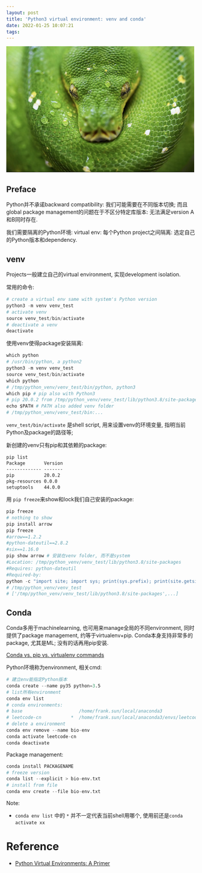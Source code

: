 ```yaml
---
layout: post
title: 'Python3 virtual environment: venv and conda'
date: 2022-01-25 10:07:21
tags:
---
```


<img src="https://raw.githubusercontent.com/eliteGoblin/images/master/blog/img/picgo/20220318120901.png" alt="20220318120901" style="width:500px"/>

## Preface

Python并不承诺backward compatibility: 我们可能需要在不同版本切换; 而且global package management的问题在于不区分特定库版本: 无法满足version A和B同时存在. 

我们需要隔离的Python环境: virtual env: 每个Python project之间隔离: 选定自己的Python版本和dependency.

<!-- more -->

## venv

Projects一般建立自己的virtual environment, 实现development isolation.

常用的命令: 

```s
# create a virtual env same with system's Python version
python3 -m venv venv_test
# activate venv
source venv_test/bin/activate
# deactivate a venv
deactivate
```

使用venv使得package安装隔离: 

```s
which python
# /usr/bin/python, a python2
python3 -m venv venv_test
source venv_test/bin/activate
which python
# /tmp/python_venv/venv_test/bin/python, python3
which pip # pip also with Python3
# pip 20.0.2 from /tmp/python_venv/venv_test/lib/python3.8/site-packages/pip (python 3.8)
echo $PATH # PATH also added venv folder
# /tmp/python_venv/venv_test/bin:...
```

`venv_test/bin/activate` 是shell script, 用来设置venv的环境变量, 指明当前Python及package的路径等;

新创建的venv只有pip和其依赖的package: 

```
pip list  
Package       Version
------------- -------
pip           20.0.2 
pkg-resources 0.0.0  
setuptools    44.0.0 
```

用 `pip freeze`来show和lock我们自己安装的package: 

```s
pip freeze
# nothing to show
pip install arrow
pip freeze
#arrow==1.2.2
#python-dateutil==2.8.2
#six==1.16.0
pip show arrow # 安装在venv folder, 而不是system
#Location: /tmp/python_venv/venv_test/lib/python3.8/site-packages
#Requires: python-dateutil
#Required-by: 
python -c "import site; import sys; print(sys.prefix); print(site.getsitepackages())" # 安装位置也能从这里看到
# /tmp/python_venv/venv_test 
# ['/tmp/python_venv/venv_test/lib/python3.8/site-packages',...]
```

## Conda

Conda多用于machinelearning, 也可用来manage全局的不同environment, 同时提供了package management, 约等于virtualenv+pip. Conda本身支持非常多的package, 尤其是ML; 没有的话再用pip安装. 

[Conda vs. pip vs. virtualenv commands](https://docs.conda.io/projects/conda/en/latest/commands.html#conda-vs-pip-vs-virtualenv-commands)  

Python环境称为environment, 相关cmd: 

```s
# 建立env能指定Python版本
conda create --name py35 python=3.5
# list所有environment
conda env list
# conda environments:
# base                     /home/frank.sun/local/anaconda3
# leetcode-cn           *  /home/frank.sun/local/anaconda3/envs/leetcode-cn
# delete a environment
conda env remove --name bio-env
conda activate leetcode-cn
conda deactivate
```

Package management: 
```s
conda install PACKAGENAME
# freeze version
conda list --explicit > bio-env.txt
# install from file
conda env create --file bio-env.txt
```

Note: 

*  `conda env list` 中的 `*` 并不一定代表当前shell用哪个, 使用前还是`conda activate xx`

# Reference

*  [Python Virtual Environments: A Primer](https://realpython.com/python-virtual-environments-a-primer/)  
